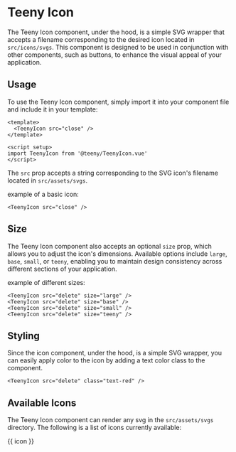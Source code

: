 <script setup>
  import TeenyIcon from '@/components/TeenyIcon.vue'

  const icons = [
    'arrow-back',
    'arrow-forward',
    'check',
    'chevron-left',
    'chevron-right',
    'close',
    'delete',
    'play',
    'settings',
    'user',
    'more',
    'expand-more',
    'expand-less'
  ]
</script>

# Teeny Icon

The Teeny Icon component, under the hood, is a simple SVG wrapper that accepts a filename corresponding to the desired icon located in `src/icons/svgs`. This component is designed to be used in conjunction with other components, such as buttons, to enhance the visual appeal of your application.

## Usage

To use the Teeny Icon component, simply import it into your component file and include it in your template:

```vue
<template>
  <TeenyIcon src="close" />
</template>

<script setup>
import TeenyIcon from '@teeny/TeenyIcon.vue'
</script>
```

The `src` prop accepts a string corresponding to the SVG icon's filename located in `src/assets/svgs`.

example of a basic icon:

<TeenyIcon src="close" />

```vue
<TeenyIcon src="close" />
```

## Size

The Teeny Icon component also accepts an optional `size` prop, which allows you to adjust the icon's dimensions. Available options include `large`, `base`, `small`, or `teeny`, enabling you to maintain design consistency across different sections of your application.

example of different sizes:

<div class="flex gap-2 items-center">
  <TeenyIcon src="delete" size="large" />
  <TeenyIcon src="delete" size="base" />
  <TeenyIcon src="delete" size="small" />
  <TeenyIcon src="delete" size="teeny" />
</div>

```vue
<TeenyIcon src="delete" size="large" />
<TeenyIcon src="delete" size="base" />
<TeenyIcon src="delete" size="small" />
<TeenyIcon src="delete" size="teeny" />
```

## Styling

Since the icon component, under the hood, is a simple SVG wrapper, you can easily apply color to the icon by adding a text color class to the component.

<TeenyIcon src="delete" class="text-red" />

```vue
<TeenyIcon src="delete" class="text-red" />
```

## Available Icons

The Teeny Icon component can render any svg in the `src/assets/svgs` directory. The following is a list of icons currently available:

  <div class="grid grid-cols-4 gap-4">
    <div v-for="icon in icons" :key="icon" class="py-8 px-1 flex flex-col gap-4 justify-center items-center bg-parchment rounded-[8px]">
      <TeenyIcon :src="icon" />
      <span class="text-center">{{ icon }}</span>
    </div>
  </div>
